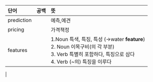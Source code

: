 
|단어|공백|뜻|
|:--|--|:--|
|prediction||예측,예견|
|pricing||가격책정|
|features||1.Noun 특색, 특징, 특성 (→water **feature**) <br> 2. Noun 이목구비(의 각 부분) <br> 3. Verb 특별히 포함하다, 특징으로 삼다 <br> 4. Verb (~의) 특징을 이루다|
|